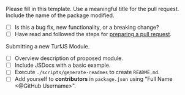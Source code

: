 Please fill in this template. Use a meaningful title for the pull request. Include the name of the package modified.

- [ ] Is this a bug fix, new functionality, or a breaking change?
- [ ] Have read and followed the steps for [preparing a pull request](https://github.com/Turfjs/turf/blob/master/CONTRIBUTING.md#preparing-a-pull-request).

Submitting a new TurfJS Module.

- [ ] Overview description of proposed module.
- [ ] Include JSDocs with a basic example.
- [ ] Execute `./scripts/generate-readmes` to create `README.md`.
- [ ] Add yourself to **contributors** in `package.json` using "Full Name <@GitHub Username>".
